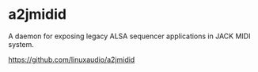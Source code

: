 # a2jmidid
A daemon for exposing legacy ALSA sequencer applications in JACK MIDI system.

https://github.com/linuxaudio/a2jmidid
